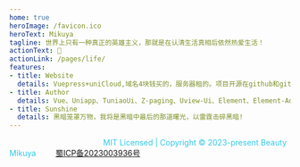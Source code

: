 ```yaml
---
home: true
heroImage: /favicon.ico
heroText: Mikuya
tagline: 世界上只有一种真正的英雄主义，那就是在认清生活真相后依然热爱生活！
actionText: 🌷
actionLink: /pages/life/
features:
- title: Website
  details: Vuepress+uniCloud,域名4块钱买的，服务器租的。项目开源在github和gitee上的。
- title: Author
  details: Vue、Uniapp、TuniaoUi、Z-paging、Uview-Ui、Element、Element-Admin、JavaScript、Html、Css、Node.js、React、TypeScript、AnyScript not very good!
- title: Sunshine
  details: 黑暗笼罩万物，我将是黑暗中最后的那道曙光，以雷霆击碎黑暗!
---
```


<font color="#31C9E8">&ensp;&ensp;&ensp;&ensp;&ensp;&ensp;&ensp;&ensp;&ensp;&ensp;&ensp;&ensp;&ensp;&ensp;&ensp;&ensp;&ensp;&ensp;&ensp;&ensp;&ensp;&ensp;&ensp;&ensp;MIT Licensed | Copyright © 2023-present Beauty Mikuya</font>&ensp;&ensp;&ensp;&ensp;&ensp;<font color="#dd00dd">[蜀ICP备2023003936号](https://beian.miit.gov.cn)</font> 


